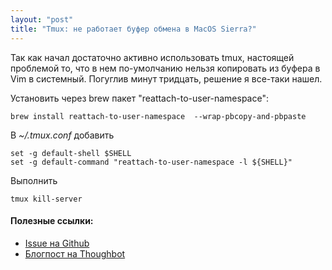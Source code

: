 ```yaml
---
layout: "post"
title: "Tmux: не работает буфер обмена в MacOS Sierra?"
---
```


Так как начал достаточно активно использовать tmux, настоящей проблемой то, что в нем по-умолчанию нельзя копировать из буфера в Vim в системный. Погуглив минут тридцать, решение я все-таки нашел.

Установить через brew пакет "reattach-to-user-namespace":

```
brew install reattach-to-user-namespace  --wrap-pbcopy-and-pbpaste
```

В *~/.tmux.conf* добавить

```
set -g default-shell $SHELL
set -g default-command "reattach-to-user-namespace -l ${SHELL}"
```

Выполнить

```
tmux kill-server
```

#### Полезные ссылки:

- [Issue на Github](https://github.com/tmux/tmux/issues/543)
- [Блогпост на Thoughbot](https://robots.thoughtbot.com/tmux-copy-paste-on-os-x-a-better-future)
